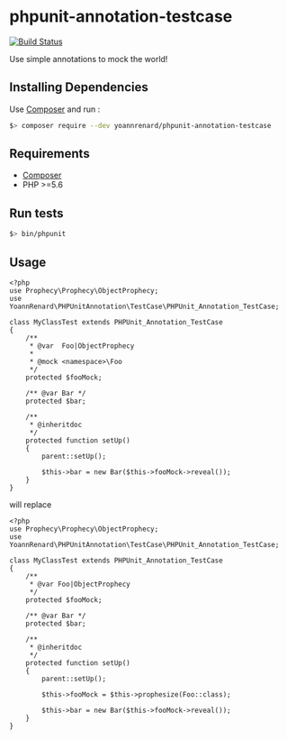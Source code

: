 # phpunit-annotation-testcase

[![Build Status](https://travis-ci.org/yoannrenard/phpunit-annotation-testcase.svg?branch=master)](https://travis-ci.org/yoannrenard/phpunit-annotation-testcase)

Use simple annotations to mock the world!

## Installing Dependencies

Use [Composer][composer] and run :

```bash
$> composer require --dev yoannrenard/phpunit-annotation-testcase
```

## Requirements

* [Composer][composer]
* PHP >=5.6

## Run tests

```bash
$> bin/phpunit
```

## Usage

    <?php
    use Prophecy\Prophecy\ObjectProphecy;
    use YoannRenard\PHPUnitAnnotation\TestCase\PHPUnit_Annotation_TestCase;

    class MyClassTest extends PHPUnit_Annotation_TestCase
    {
        /**
         * @var  Foo|ObjectProphecy
         *
         * @mock <namespace>\Foo
         */
        protected $fooMock;

        /** @var Bar */
        protected $bar;

        /**
         * @inheritdoc
         */
        protected function setUp()
        {
            parent::setUp();

            $this->bar = new Bar($this->fooMock->reveal());
        }
    }

will replace

    <?php
    use Prophecy\Prophecy\ObjectProphecy;
    use YoannRenard\PHPUnitAnnotation\TestCase\PHPUnit_Annotation_TestCase;

    class MyClassTest extends PHPUnit_Annotation_TestCase
    {
        /**
         * @var Foo|ObjectProphecy
         */
        protected $fooMock;

        /** @var Bar */
        protected $bar;

        /**
         * @inheritdoc
         */
        protected function setUp()
        {
            parent::setUp();

            $this->fooMock = $this->prophesize(Foo::class);

            $this->bar = new Bar($this->fooMock->reveal());
        }
    }

[composer]: https://getcomposer.org
